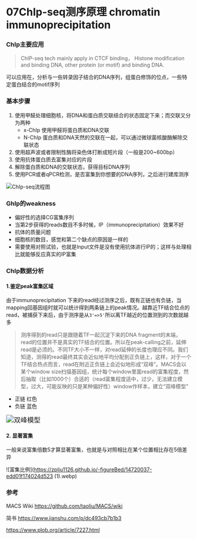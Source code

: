 # 07ChIp-seq测序原理 chromatin immunoprecipitation

### ChIp主要应用

> ChIP-seq tech mainly apply in CTCF binding， Histone modification and binding DNA, other protein (or motif) and binding DNA.

可以应用在，分析与一些转录因子结合的DNA序列，组蛋白修饰的位点，一些特定蛋白结合的motif序列



### 基本步骤

1. 使用甲醛处理细胞核，将DNA和蛋白质交联结合的状态固定下来；而交联又分为两种
   + x-ChIp 使用甲醛将蛋白质和DNA交联
   + N-ChIp 蛋白质和DNA天然的交联在一起，可以通过微球菌核酸酶解除交联状态
2. 使用超声波或者限制性酶将染色体打断成短片段（一般是200~600bp）
3. 使用抗体蛋白质去富集对应的片段
4. 解除蛋白质和DNA的交联状态，获得目标DNA序列
5. 使用PCR或者qPCR检测，是否富集到你想要的DNA序列，之后进行建库测序

![ChIp-seq流程图](https://zpliu1126.github.io/-figureBed/Chromatin_immunoprecipitation_sequencing.svg)

### GhIp的weakness

+ 偏好性的选择CG富集序列
+ 当第2步获得的reads数目不多时候，IP（immunoprecipitation）效果不好
+ 抗体的质量问题
+ 细胞核的数目，感觉和第二个缺点的原因是一样的
+ 需要使用对照试验，也就是Input文件是没有使用抗体进行IP的；这样与处理相比就能够反应真实的IP富集



### ChIp数据分析

#### 1.鉴定peak富集区域

由于immunoprecipitation 下来的read经过测序之后，既有正链也有负链，当mapping回基因组时就可以统计得到两条链上的peak情况。越靠近TF结合位点的read，被捕获下来后，由于测序是从`3'=>5'`所以离TF越近的位置测到的次数就越多

> 测序得到的read只是跟随着TF一起沉淀下来的DNA fragment的末端，read的位置并不是真实的TF结合的位置。所以在peak-calling之前，延伸read是必须的。不同TF大小不一样，对read延伸的长度也理应不同。我们知道，测得的read最终其实会近似地平均分配到正负链上，这样，对于一个TF结合热点而言，read在附近正负链上会近似地形成“双峰”。MACS会以某个window size扫描基因组，统计每个window里面read的富集程度，然后抽取（比如1000个）合适的（read富集程度适中，过少，无法建立模型，过大，可能反映的只是某种偏好性）window作样本，建立“双峰模型”

+ 正链 红色
+ 负链 蓝色

<img src="https://zpliu1126.github.io/-figureBed/14720037-cf7d78450dcbd76c (2).webp" alt="双峰模型" style="zoom:130%;" />



#### 2. 显著富集

一般来说富集倍数5才算显著富集，也就是与对照相比在某个位置相比存在5倍差异

![富集比例](https://zpliu1126.github.io/-figureBed/14720037-edd01f174024d523 (1).webp)



### 参考

MACS Wiki  https://github.com/taoliu/MACS/wiki 

简书 https://www.jianshu.com/p/dc493cb7b1b3 

https://www.plob.org/article/7227.html

